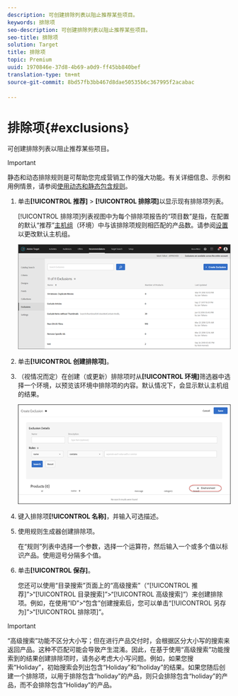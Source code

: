```yaml
---
description: 可创建排除列表以阻止推荐某些项目。
keywords: 排除项
seo-description: 可创建排除列表以阻止推荐某些项目。
seo-title: 排除项
solution: Target
title: 排除项
topic: Premium
uuid: 1970846e-37d8-4b69-a0d9-ff45bb840bef
translation-type: tm+mt
source-git-commit: 8bd57fb3bb467d8dae50535b6c367995f2acabac

---
```



# 排除项{#exclusions}

可创建排除列表以阻止推荐某些项目。

>[!IMPORTANT]
>
>静态和动态排除规则是可帮助您完成营销工作的强大功能。有关详细信息、示例和用例情景，请参阅[使用动态和静态包含规则](../../c-recommendations/c-algorithms/use-dynamic-and-static-inclusion-rules.md#concept_4CB5C0FA705D4E449BD0B37B3D987F9F)。

1. 单击&#x200B;**[!UICONTROL 推荐]** &gt; **[!UICONTROL 排除项]**&#x200B;以显示现有排除项列表。

   [!UICONTROL 排除项]列表视图中为每个排除项报告的“项目数”是指，在配置的默认“推荐”[主机组](/help/administrating-target/hosts.md)（环境）中与该排除项规则相匹配的产品数。请参阅[设置](../../c-recommendations/plan-implement.md#concept_C1E1E2351413468692D6C21145EF0B84)以更改默认主机组。

   ![](assets/exclusions_list.png)

1. 单击&#x200B;**[!UICONTROL 创建排除项]**。

1. （视情况而定）在创建（或更新）排除项时从&#x200B;**[!UICONTROL 环境]**&#x200B;筛选器中选择一个环境，以预览该环境中排除项的内容。默认情况下，会显示默认主机组的结果。

   ![创建排除项](/help/c-recommendations/c-products/assets/CreateExclusion.png)

1. 键入排除项&#x200B;**[!UICONTROL 名称]**，并输入可选描述。

1. 使用规则生成器创建排除项。

   在“规则”列表中选择一个参数，选择一个运算符，然后输入一个或多个值以标识产品。使用逗号分隔多个值。

1. 单击&#x200B;**[!UICONTROL 保存]**。

   您还可以使用“目录搜索”页面上的“高级搜索”（“[!UICONTROL 推荐]”&gt;“[!UICONTROL 目录搜索]”&gt;“[!UICONTROL 高级搜索]”）来创建排除项。例如，在使用“ID”&gt;“包含”创建搜索后，您可以单击“[!UICONTROL 另存为]”&gt;“[!UICONTROL 排除项]”。

>[!IMPORTANT]
>
>“高级搜索”功能不区分大小写；但在进行产品交付时，会根据区分大小写的搜索来返回产品。这种不匹配可能会导致产生混淆。因此，在基于使用“高级搜索”功能搜索到的结果创建排除项时，请务必考虑大小写问题。例如，如果您搜索“Holiday”，初始搜索会列出包含“Holiday”和“holiday”的结果。如果您随后创建一个排除项，以用于排除包含“holiday”的产品，则只会排除包含“holiday”的产品，而不会排除包含“Holiday”的产品。